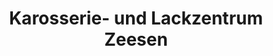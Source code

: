 ---
title: "Karosserie- und Lackzentrum Zeesen"
url: /koenigs-wusterhausen/karosserie-und-lackzentrum-zeesen/
shop: Autowerkstatt
---